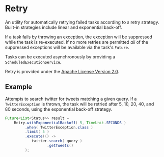 # Retry
An utility for automatically retrying failed tasks according to a retry strategy. Built-in strategies include linear and exponential back-off.

If a task fails by throwing an exception, the exception will be suppressed while the task is re-executed. If no more retries are permitted _all_ of the suppressed exceptions will be available via the task's `Future`.

Tasks can be executed asynchronously by providing a `ScheduledExecutionService`.

Retry is provided under the [Apache License Version 2.0](https://www.apache.org/licenses/LICENSE-2.0).

## Example
Attempts to search twitter for tweets matching a given query. If a `TwitterException` is thrown, the task will be retried after 5, 10, 20, 40, and 80 seconds, using the exponential back-off strategy.

```java
Future<List<Status>> result =
    Retry.withExponentialBackoff( 5, TimeUnit.SECONDS )
         .when( TwitterException.class )
         .limit( 5 )
         .execute(() ->
            twitter.search( query )
                   .getTweets()
         );
```